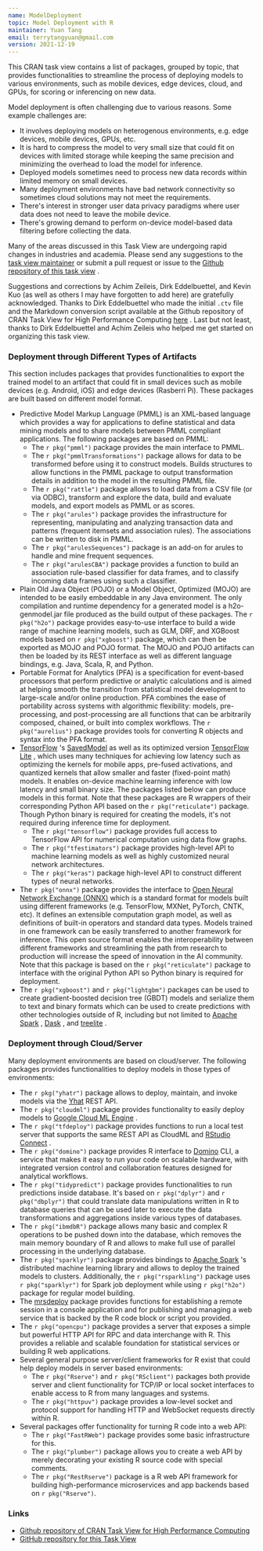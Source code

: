 ```yaml
---
name: ModelDeployment
topic: Model Deployment with R
maintainer: Yuan Tang
email: terrytangyuan@gmail.com
version: 2021-12-19
---
```




This CRAN task view contains a list of packages, grouped by topic, that
provides functionalities to streamline the process of deploying models
to various environments, such as mobile devices, edge devices, cloud,
and GPUs, for scoring or inferencing on new data.

Model deployment is often challenging due to various reasons. Some
example challenges are:

-   It involves deploying models on heterogenous environments, e.g. edge
    devices, mobile devices, GPUs, etc.
-   It is hard to compress the model to very small size that could fit
    on devices with limited storage while keeping the same precision and
    minimizing the overhead to load the model for inference.
-   Deployed models sometimes need to process new data records within
    limited memory on small devices.
-   Many deployment environments have bad network connectivity so
    sometimes cloud solutions may not meet the requirements.
-   There's interest in stronger user data privacy paradigms where user
    data does not need to leave the mobile device.
-   There's growing demand to perform on-device model-based data
    filtering before collecting the data.

Many of the areas discussed in this Task View are undergoing rapid
changes in industries and academia. Please send any suggestions to the
[task view maintainer](mailto:terrytangyuan@gmail.com) or submit a pull
request or issue to the [Github repository of this task
view](https://github.com/terrytangyuan/ctv-model-deployment) .

Suggestions and corrections by Achim Zeileis, Dirk Eddelbuettel, and
Kevin Kuo (as well as others I may have forgotten to add here) are
gratefully acknowledged. Thanks to Dirk Eddelbuettel who made the
initial `.ctv` file and the Markdown conversion script available at the
Github repository of CRAN Task View for High Performance Computing
[here](https://github.com/eddelbuettel/ctv-hpc) . Last but not least,
thanks to Dirk Eddelbuettel and Achim Zeileis who helped me get started
on organizing this task view.

### Deployment through Different Types of Artifacts

This section includes packages that provides functionalities to export
the trained model to an artifact that could fit in small devices such as
mobile devices (e.g. Android, iOS) and edge devices (Rasberri Pi). These
packages are built based on different model format.

-   Predictive Model Markup Language (PMML) is an XML-based language
    which provides a way for applications to define statistical and data
    mining models and to share models between PMML compliant
    applications. The following packages are based on PMML:
    -   The `r pkg("pmml")` package provides the main
        interface to PMML.
    -   The `r pkg("pmmlTransformations")` package allows
        for data to be transformed before using it to construct models.
        Builds structures to allow functions in the PMML package to
        output transformation details in addition to the model in the
        resulting PMML file.
    -   The `r pkg("rattle")` package allows to load data
        from a CSV file (or via ODBC), transform and explore the data,
        build and evaluate models, and export models as PMML or as
        scores.
    -   The `r pkg("arules")` package provides the
        infrastructure for representing, manipulating and analyzing
        transaction data and patterns (frequent itemsets and association
        rules). The associations can be written to disk in PMML.
    -   The `r pkg("arulesSequences")` package is an add-on
        for arules to handle and mine frequent sequences.
    -   The `r pkg("arulesCBA")` package provides a function
        to build an association rule-based classifier for data frames,
        and to classify incoming data frames using such a classifier.
-   Plain Old Java Object (POJO) or a Model Object, Optimized (MOJO) are
    intended to be easily embeddable in any Java environment. The only
    compilation and runtime dependency for a generated model is a
    h2o-genmodel.jar file produced as the build output of these
    packages. The `r pkg("h2o")` package provides
    easy-to-use interface to build a wide range of machine learning
    models, such as GLM, DRF, and XGBoost models based on
    `r pkg("xgboost")` package, which can then be exported
    as MOJO and POJO format. The MOJO and POJO artifacts can then be
    loaded by its REST interface as well as different language bindings,
    e.g. Java, Scala, R, and Python.
-   Portable Format for Analytics (PFA) is a specification for
    event-based processors that perform predictive or analytic
    calculations and is aimed at helping smooth the transition from
    statistical model development to large-scale and/or online
    production. PFA combines the ease of portability across systems with
    algorithmic flexibility: models, pre-processing, and post-processing
    are all functions that can be arbitrarily composed, chained, or
    built into complex workflows. The `r pkg("aurelius")`
    package provides tools for converting R objects and syntax into the
    PFA format.
-   [TensorFlow](https://www.tensorflow.org/) 's
    [SavedModel](https://www.tensorflow.org/api_docs/python/tf/saved_model)
    as well as its optimized version [TensorFlow
    Lite](https://www.tensorflow.org/mobile/tflite/) , which uses many
    techniques for achieving low latency such as optimizing the kernels
    for mobile apps, pre-fused activations, and quantized kernels that
    allow smaller and faster (fixed-point math) models. It enables
    on-device machine learning inference with low latency and small
    binary size. The packages listed below can produce models in this
    format. Note that these packages are R wrappers of their
    corresponding Python API based on the
    `r pkg("reticulate")` package. Though Python binary is
    required for creating the models, it's not required during
    inference time for deployment.
    -   The `r pkg("tensorflow")` package provides full
        access to TensorFlow API for numerical computation using data
        flow graphs.
    -   The `r pkg("tfestimators")` package provides
        high-level API to machine learning models as well as highly
        customized neural network architectures.
    -   The `r pkg("keras")` package high-level API to
        construct different types of neural networks.
-   The `r pkg("onnx")` package provides the interface to
    [Open Neural Network Exchange (ONNX)](https://onnx.ai/) which is a
    standard format for models built using different frameworks (e.g.
    TensorFlow, MXNet, PyTorch, CNTK, etc). It defines an extensible
    computation graph model, as well as definitions of built-in
    operators and standard data types. Models trained in one framework
    can be easily transferred to another framework for inference. This
    open source format enables the interoperability between different
    frameworks and streamlining the path from research to production
    will increase the speed of innovation in the AI community. Note that
    this package is based on the `r pkg("reticulate")`
    package to interface with the original Python API so Python binary
    is required for deployment.
-   The `r pkg("xgboost")` and
    `r pkg("lightgbm")` packages can be used to create
    gradient-boosted decision tree (GBDT) models and serialize them to
    text and binary formats which can be used to create predictions with
    other technologies outside of R, including but not limited to
    [Apache Spark](https://spark.apache.org/) ,
    [Dask](https://dask.org/) , and
    [treelite](https://github.com/dmlc/treelite) .

### Deployment through Cloud/Server

Many deployment environments are based on cloud/server. The following
packages provides functionalities to deploy models in those types of
environments:

-   The `r pkg("yhatr")` package allows to deploy, maintain,
    and invoke models via the [Yhat](https://www.yhat.com) REST API.
-   The `r pkg("cloudml")` package provides functionality to
    easily deploy models to [Google Cloud ML
    Engine](https://cloud.google.com/ml-engine/) .
-   The `r pkg("tfdeploy")` package provides functions to
    run a local test server that supports the same REST API as CloudML
    and [RStudio Connect](https://www.rstudio.com/products/connect/) .
-   The `r pkg("domino")` package provides R interface to
    [Domino](https://www.dominodatalab.com/) CLI, a service that makes
    it easy to run your code on scalable hardware, with integrated
    version control and collaboration features designed for analytical
    workflows.
-   The `r pkg("tidypredict")` package provides
    functionalities to run predictions inside database. It's based on
    `r pkg("dplyr")` and `r pkg("dbplyr")` that
    could translate data manipulations written in R to database queries
    that can be used later to execute the data transformations and
    aggregations inside various types of databases.
-   The `r pkg("ibmdbR")` package allows many basic and
    complex R operations to be pushed down into the database, which
    removes the main memory boundary of R and allows to make full use of
    parallel processing in the underlying database.
-   The `r pkg("sparklyr")` package provides bindings to
    [Apache Spark](https://spark.apache.org/) 's distributed machine
    learning library and allows to deploy the trained models to
    clusters. Additionally, the `r pkg("rsparkling")`
    package uses `r pkg("sparklyr")` for Spark job
    deployment while using `r pkg("h2o")` package for
    regular model building.
-   The
    [mrsdeploy](https://docs.microsoft.com/en-us/machine-learning-server/r-reference/mrsdeploy/mrsdeploy-package)
    package provides functions for establishing a remote session in a
    console application and for publishing and managing a web service
    that is backed by the R code block or script you provided.
-   The `r pkg("opencpu")` package provides a server that
    exposes a simple but powerful HTTP API for RPC and data interchange
    with R. This provides a reliable and scalable foundation for
    statistical services or building R web applications.
-   Several general purpose server/client frameworks for R exist that
    could help deploy models in server based environments:
    -   The `r pkg("Rserve")` and
        `r pkg("RSclient")` packages both provide server and
        client functionality for TCP/IP or local socket interfaces to
        enable access to R from many languages and systems.
    -   The `r pkg("httpuv")` package provides a low-level
        socket and protocol support for handling HTTP and WebSocket
        requests directly within R.
-   Several packages offer functionality for turning R code into a web
    API:
    -   The `r pkg("FastRWeb")` package provides some basic
        infrastructure for this.
    -   The `r pkg("plumber")` package allows you to create
        a web API by merely decorating your existing R source code with
        special comments.
    -   The `r pkg("RestRserve")` package is a R web API
        framework for building high-performance microservices and app
        backends based on `r pkg("Rserve")`.



### Links
-   [Github repository of CRAN Task View for High Performance
    Computing](https://github.com/eddelbuettel/ctv-hpc)
-   [GitHub repository for this Task
    View](https://github.com/terrytangyuan/ctv-model-deployment)

